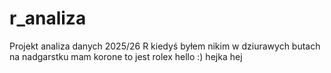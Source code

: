# r_analiza
Projekt analiza danych 2025/26 R
kiedyś byłem nikim w dziurawych butach
na nadgarstku mam korone to jest rolex
hello :)
hejka
hej
